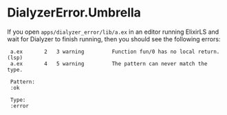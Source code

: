 # DialyzerError.Umbrella

If you open `apps/dialyzer_error/lib/a.ex` in an editor running ElixirLS and wait for Dialyzer to finish running, then you should see the following errors:

```
 a.ex       2   3 warning         Function fun/0 has no local return. (lsp)
 a.ex       4   5 warning         The pattern can never match the type.

 Pattern:
 :ok

 Type:
 :error
```
